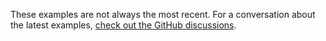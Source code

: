 These examples are not always the most recent. For a conversation about the latest examples, [check out the GitHub discussions](https://github.com/fireproof-storage/fireproof/discussions/11).
